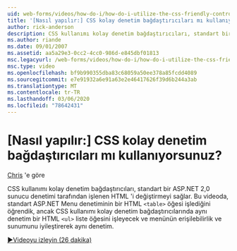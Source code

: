 ```yaml
---
uid: web-forms/videos/how-do-i/how-do-i-utilize-the-css-friendly-control-adapters
title: '[Nasıl yapılır:] CSS kolay denetim bağdaştırıcıları mı kullanıyorsunuz? | Microsoft Docs'
author: rick-anderson
description: CSS kullanımı kolay denetim bağdaştırıcıları, standart bir ASP.NET 2,0 sunucu denetimi tarafından işlenen HTML 'i değiştirmeyi sağlar. Bu videoda, Stan...
ms.author: riande
ms.date: 09/01/2007
ms.assetid: aa5a29e3-0cc2-4cc0-986d-e845dbf01813
msc.legacyurl: /web-forms/videos/how-do-i/how-do-i-utilize-the-css-friendly-control-adapters
msc.type: video
ms.openlocfilehash: bf9b990355dba83c68059a50ee378a85fcdd4089
ms.sourcegitcommit: e7e91932a6e91a63e2e46417626f39d6b244a3ab
ms.translationtype: MT
ms.contentlocale: tr-TR
ms.lasthandoff: 03/06/2020
ms.locfileid: "78642431"
---
```

# <a name="how-do-i-utilize-the-css-friendly-control-adapters"></a>[Nasıl yapılır:] CSS kolay denetim bağdaştırıcıları mı kullanıyorsunuz?

[Chris](https://twitter.com/chrispels) 'e göre

CSS kullanımı kolay denetim bağdaştırıcıları, standart bir ASP.NET 2,0 sunucu denetimi tarafından işlenen HTML 'i değiştirmeyi sağlar. Bu videoda, standart ASP.NET Menu denetiminin bir HTML `<table>` öğesi işlediğini öğrendik, ancak CSS kullanımı kolay denetim bağdaştırıcılarında aynı denetim bir HTML `<ul>` liste öğesini işleyecek ve menünün erişilebilirlik ve sunumunu iyileştirerek aynı denetim. 

[&#9654;Videoyu izleyin (26 dakika)](https://channel9.msdn.com/Blogs/ASP-NET-Site-Videos/how-do-i-utilize-the-css-friendly-control-adapters)
